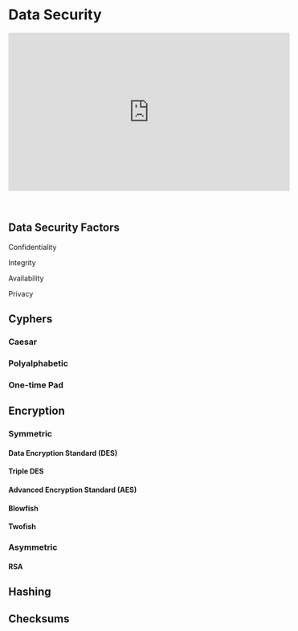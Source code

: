 # Data Security

<iframe width="560" height="315" src="https://www.youtube-nocookie.com/embed/bPVaOlJ6ln0?si=RS2uTwUpvKUA4RtR" title="YouTube video player" frameborder="0" allow="accelerometer; autoplay; clipboard-write; encrypted-media; gyroscope; picture-in-picture; web-share" referrerpolicy="strict-origin-when-cross-origin" allowfullscreen></iframe><p>&nbsp;</p>

## Data Security Factors

Confidentiality

Integrity

Availability

Privacy

## Cyphers

### Caesar

### Polyalphabetic

### One-time Pad

## Encryption

### Symmetric

#### Data Encryption Standard (DES)

#### Triple DES

#### Advanced Encryption Standard (AES)

#### Blowfish

#### Twofish

### Asymmetric

#### RSA

## Hashing

## Checksums